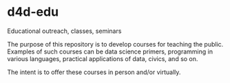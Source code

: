 # d4d-edu
Educational outreach, classes, seminars

The purpose of this repository is to develop courses for teaching the public.
Examples of such courses can be data science primers, programming in various
languages, practical applications of data, civics, and so on.

The intent is to offer these courses in person and/or virtually.
